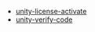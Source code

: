 
- [unity-license-activate](https://github.com/game-ci/unity-license-activate)
- [unity-verify-code](https://github.com/game-ci/unity-verify-code)
